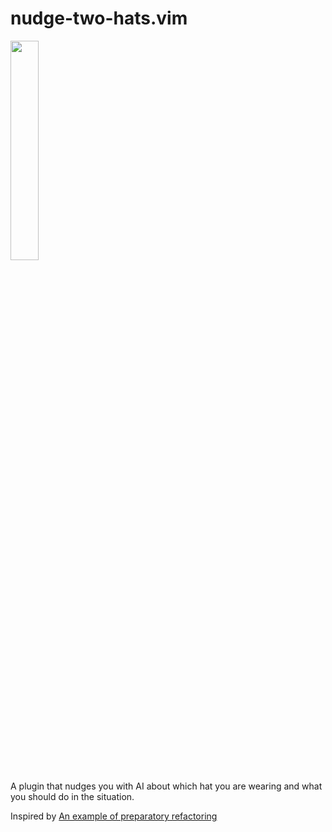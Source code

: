 # nudge-two-hats.vim
<img src="https://github.com/user-attachments/assets/8f22c6fb-18cf-4c71-ae80-489829ebd9c6" width="30%">

A plugin that nudges you with AI about which hat you are wearing and what you should do in the situation.

Inspired by [An example of preparatory refactoring](https://martinfowler.com/articles/preparatory-refactoring-example.html)
